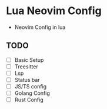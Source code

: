 # Lua Neovim Config

- Neovim Config in lua

## TODO

- [ ] Basic Setup
- [ ] Treesitter
- [ ] Lsp
- [ ] Status bar
- [ ] JS/TS config
- [ ] Golang Config
- [ ] Rust Config

